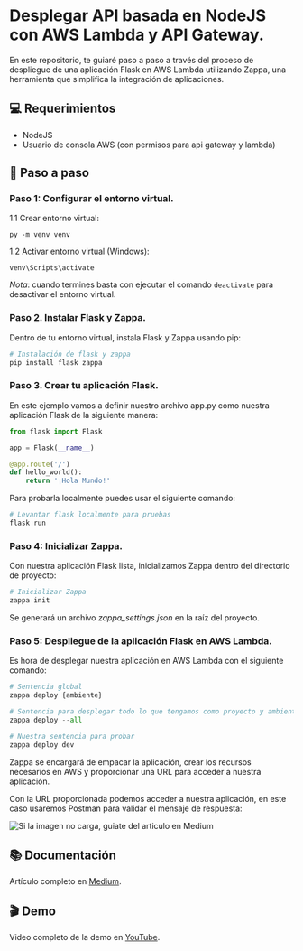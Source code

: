 
# Desplegar API basada en NodeJS con AWS Lambda y API Gateway.
En este repositorio, te guiaré paso a paso a través del proceso de despliegue de una aplicación Flask en AWS Lambda utilizando Zappa, una herramienta que simplifica la integración de aplicaciones.

## 💻 Requerimientos
- NodeJS
- Usuario de consola AWS (con permisos para api gateway y lambda)

## 📝 Paso a paso

### Paso 1: Configurar el entorno virtual.

1.1 Crear entorno virtual:

```
py -m venv venv
```

1.2 Activar entorno virtual (Windows):

```
venv\Scripts\activate
```

*Nota*: cuando termines basta con ejecutar el comando `deactivate` para desactivar el entorno virtual.

### Paso 2. Instalar Flask y Zappa.

Dentro de tu entorno virtual, instala Flask y Zappa usando pip:

```python
# Instalación de flask y zappa
pip install flask zappa
```

### Paso 3. Crear tu aplicación Flask.

En este ejemplo vamos a definir nuestro archivo app.py como nuestra aplicación Flask de la siguiente manera:

```python
from flask import Flask

app = Flask(__name__)

@app.route('/')
def hello_world():
    return '¡Hola Mundo!'
```
Para probarla localmente puedes usar el siguiente comando:

```python
# Levantar flask localmente para pruebas
flask run
```

### Paso 4: Inicializar Zappa.

Con nuestra aplicación Flask lista, inicializamos Zappa dentro del directorio de proyecto:

```python
# Inicializar Zappa
zappa init
```

Se generará un archivo *zappa_settings.json* en la raíz del proyecto.

### Paso 5: Despliegue de la aplicación Flask en AWS Lambda.

Es hora de desplegar nuestra aplicación en AWS Lambda con el siguiente comando:

```python
# Sentencia global
zappa deploy {ambiente}

# Sentencia para desplegar todo lo que tengamos como proyecto y ambientes
zappa deploy --all

# Nuestra sentencia para probar
zappa deploy dev
```

Zappa se encargará de empacar la aplicación, crear los recursos necesarios en AWS y proporcionar una URL para acceder a nuestra aplicación.

Con la URL proporcionada podemos acceder a nuestra aplicación, en este caso usaremos Postman para validar el mensaje de respuesta:

![Si la imagen no carga, guiate del articulo en Medium](images/resultado-final.png)

## 📚 Documentación

Artículo completo en [Medium](https://medium.com/@brendagalicia/).

## 🎬 Demo

Video completo de la demo en [YouTube](https://youtu.be/4tqsuJmRskU).
